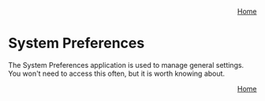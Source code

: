 <p align="right">
<a href="../README.md">Home</a>
</p>

# System Preferences 
The System Preferences application is used to manage general settings. You won't need to access this often, but it is worth knowing about. 

<p align="right">
<a href="../README.md">Home</a>
</p>